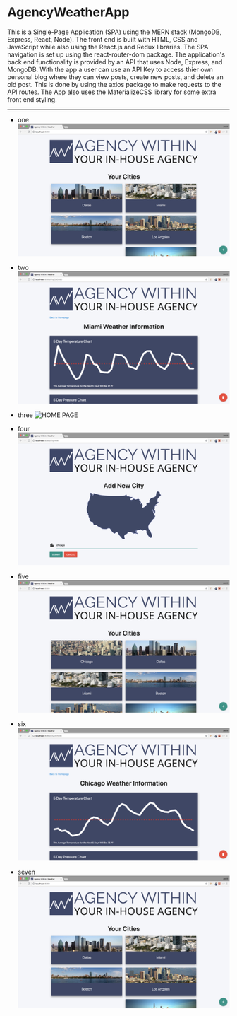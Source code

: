 # AgencyWeatherApp
This is a Single-Page Application (SPA) using the MERN stack (MongoDB, Express, React, Node). The front end is built with HTML, CSS and JavaScript while also using the React.js and Redux libraries. The SPA navigation is set up using the react-router-dom package. The application's back end functionality is provided by an API that uses Node, Express, and MongoDB. With the app a user can use an API Key to access thier own personal blog where they can view posts, create new posts, and delete an old post. This is done by using the axios package to make requests to the API routes. The App also uses the MaterializeCSS library for some extra front end styling.

---

- one
![HOME PAGE](/read_me/1-landing.png)

- two
![HOME PAGE](/read_me/2-city-top.png)

- three
![HOME PAGE](/read_me/3-citiy-bottom.png)

- four
![HOME PAGE](/read_me/4-add-city.png)

- five
![HOME PAGE](/read_me/5-new-city.png)

- six
![HOME PAGE](/read_me/6-delete-city.png)

- seven
![HOME PAGE](/read_me/7-return.png)
